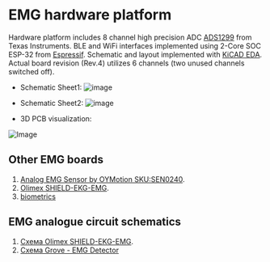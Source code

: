 # EMG hardware platform

Hardware platform includes 8 channel high precision ADC [ADS1299](https://www.ti.com/product/ADS1299) from Texas Instruments. BLE and WiFi interfaces implemented using 2-Core SOC ESP-32 from [Espressif](https://www.espressif.com/). Schematic and layout implemented with [KiCAD EDA](https://kicad.org/). Actual board revision (Rev.4) utilizes 6 channels (two unused channels switched off).

* Schematic Sheet1:
![image](https://i.ibb.co/zQRMpvR/schematic-emg8x-rev4-page1.png)

* Schematic Sheet2:
![image](https://i.ibb.co/vDVrzjp/schematic-emg8x-rev4-page2.png)

* 3D PCB visualization:

![Image](https://i.ibb.co/WxPzTH6/emg-8-6-x-R4.png)

## Other EMG boards
1. [Analog EMG Sensor by OYMotion SKU:SEN0240](https://www.dfrobot.com/wiki/index.php/Analog_EMG_Sensor_by_OYMotion_SKU:SEN0240).
2. [Olimex SHIELD-EKG-EMG](https://www.olimex.com/Products/Duino/Shields/SHIELD-EKG-EMG/open-source-hardware).
3. [biometrics](http://www.biometricsltd.com/wireless-sensors.htm)
 
## EMG analogue circuit schematics
1. [Схема Olimex SHIELD-EKG-EMG](https://www.olimex.com/Products/Duino/Shields/SHIELD-EKG-EMG/resources/SHIELD-EKG-EMG-REV-B-SCHEMATIC.pdf).
2. [Схема Grove - EMG Detector](https://static.chipdip.ru/lib/843/DOC003843068.pdf)



